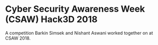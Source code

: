 # Cyber Security Awareness Week (CSAW) Hack3D 2018

A competition Barkin Simsek and Nishant Aswani worked together on at CSAW 2018. 


